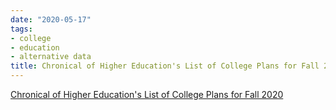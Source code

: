 ```yaml
---
date: "2020-05-17"
tags:
- college
- education
- alternative data
title: Chronical of Higher Education's List of College Plans for Fall 2020
---
```


[Chronical of Higher Education's List of College Plans for Fall 2020](https://www.chronicle.com/article/Here-s-a-List-of-Colleges-/248626)

